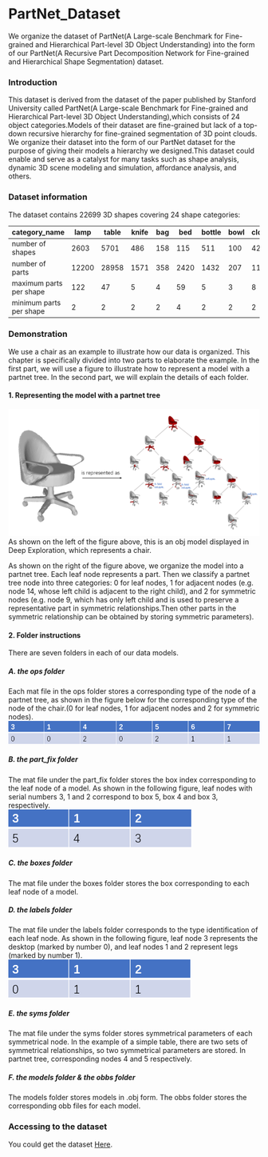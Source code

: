 # PartNet_Dataset

We organize the dataset of PartNet(A Large-scale Benchmark for Fine-grained and Hierarchical Part-level 3D Object Understanding) into the form of our PartNet(A Recursive Part Decomposition Network for Fine-grained and Hierarchical Shape Segmentation) dataset.

### Introduction

This dataset is derived from the dataset of the paper published by Stanford University called PartNet(A Large-scale Benchmark for Fine-grained and Hierarchical Part-level 3D Object Understanding),which consists of 24 object categories.Models of their dataset are fine-grained but lack of a top-down recursive hierarchy for fine-grained segmentation of 3D point clouds. We organize their dataset into the form of our PartNet dataset for the purpose of giving their models a hierarchy we designed.This dataset could enable and serve as a catalyst for many tasks such as shape analysis, dynamic 3D scene modeling and simulation, affordance analysis, and others.
### Dataset information

The dataset contains 22699 3D shapes covering 24 shape categories:

|  category_name  |  lamp   | table | knife   |  bag   | bed  | bottle   | bowl   | clock   | display   | dishwasher   | door   | earphone   | faucet   | hat   | storage   | keyboard   | laptop   | microwave   | mug   | refrigerator   | scissors   | trashcan   | vase   | chair   |
| ---- | ---- | ---- | ---- | ---- | ---- | ---- | ---- | ---- | ---- | ---- | ---- | ---- | ---- | ---- | ---- | ---- | ---- | ---- | ---- | ---- | ---- | ---- | ---- | ---- |
| number of shapes | 2603 | 5701 | 486 | 158 | 115 | 511 | 100 | 426 | 329 | 198 | 198 | 269 | 826 | 251 | 2546 | 109 | 92 | 81 | 232 | 209 | 112 | 296 | 411 | 6440 |
| number of parts | 12200 | 28958 | 1571 | 358 | 2420 | 1432 | 207 | 1151 | 1174 | 838 | 585 | 1193 | 4025 | 588 | 34564 | 5587 | 270 | 346 | 291 | 947 | 394 | 2565 | 1013 | 40879 |
| maximum parts per shape | 122 | 47 | 5 | 4 | 59 | 5 | 3 | 8 | 5 | 8 | 9 | 8 | 18 | 3 | 100 | 63 | 3 | 8 | 4 | 11 | 5 | 43 | 8 | 30 |
| minimum parts per shape | 2 | 2 | 2 | 2 | 4 | 2 | 2 | 2 | 2 | 2 | 2 | 2 | 2 | 2 | 2 | 13 | 2 | 3 | 2 | 2 | 2 | 2 | 2 | 2 |

### Demonstration

We use a chair as an example to illustrate how our data is organized. This chapter is specifically divided into two parts to elaborate the example. In the first part, we will use a figure to illustrate how to represent a model with a partnet tree. In the second part, we will explain the details of each folder.

#### 1. Representing the model with a partnet tree
![image](https://github.com/PeppaZhu/Partnet_data/blob/master/pictures/picture11.png) 
As shown on the left of the figure above, this is an obj model displayed in Deep Exploration, which represents a chair.

As shown on the right of the figure above, we organize the model into a partnet tree. Each leaf node represents a part. Then we classify a partnet tree node into three categories: 0 for leaf nodes, 1 for adjacent nodes (e.g. node 14, whose left child is adjacent to the right child), and 2 for symmetric nodes (e.g. node 9, which has only left child and is used to preserve a representative part in symmetric relationships.Then other parts in the symmetric relationship can be obtained by storing symmetric parameters).

#### 2. Folder instructions

There are seven folders in each of our data models. 

##### A. the ops folder
Each mat file in the ops folder stores a corresponding type of the node of a partnet tree, as shown in the figure below for the corresponding type of the node of the chair.(0 for leaf nodes, 1 for adjacent nodes and 2 for symmetric nodes).
![image](https://github.com/PeppaZhu/Partnet_data/blob/master/pictures/picture3.png)  

##### B. the part_fix folder
The mat file under the part_fix folder stores the box index corresponding to the leaf node of a model. As shown in the following figure, leaf nodes with serial numbers 3, 1 and 2 correspond to box 5, box 4 and box 3, respectively.  
![image](https://github.com/PeppaZhu/Partnet_data/blob/master/pictures/picture5.png)

##### C. the boxes folder
The mat file under the boxes folder stores the box corresponding to each leaf node of a model.

##### D. the labels folder
The mat file under the labels folder corresponds to the type identification of each leaf node. As shown in the following figure, leaf node 3 represents the desktop (marked by number 0), and leaf nodes 1 and 2 represent legs (marked by number 1).  
![image](https://github.com/PeppaZhu/Partnet_data/blob/master/pictures/picture6.png)

##### E. the syms folder
The mat file under the syms folder stores symmetrical parameters of each symmetrical node. In the example of a simple table, there are two sets of symmetrical relationships, so two symmetrical parameters are stored. In partnet tree, corresponding nodes 4 and 5 respectively.

##### F. the models folder & the obbs folder
The models folder stores models in .obj form. The obbs folder stores the corresponding obb files for each model.

### Accessing to the dataset
You could get the dataset [Here](https://www.dropbox.com/sh/o04yue60joxwkml/AACS0HmBybSgEruM3C5bmAvJa?dl=0).
